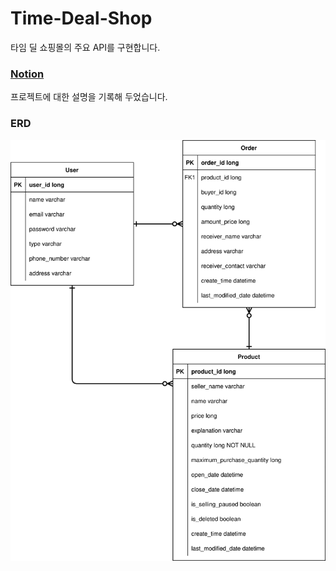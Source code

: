 # Time-Deal-Shop
타임 딜 쇼핑몰의 주요 API를 구현합니다.

### [Notion](https://kkumta.notion.site/Time-Deal-Server-39ffac2952894844be044af30cf502cc)
프로젝트에 대한 설명을 기록해 두었습니다.

### ERD
![ERD](./documents/ERD.svg)